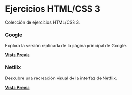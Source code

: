 # Ejercicios HTML/CSS 3
Colección de ejercicios HTML/CSS 3.
### Google
Explora la versión replicada de la página principal de Google.

[**Vista Previa**](https://tonyponyy.github.io/aat-tsys-front-30/Google/)

### Netflix
Descubre una recreación visual de la interfaz de Netflix.

[**Vista Previa**](https://tonyponyy.github.io/aat-tsys-front-30/Netflix/)

